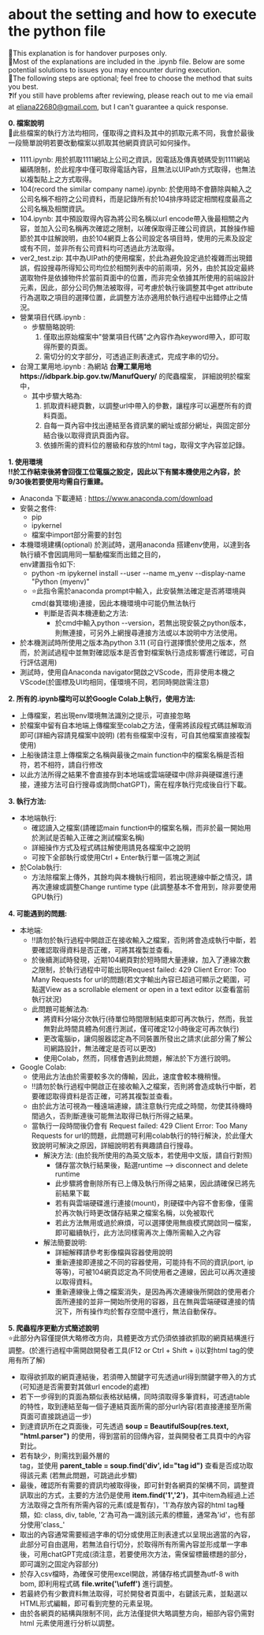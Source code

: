 # about the setting and how to execute the python file 
📌This explanation is for handover purposes only. \
📌Most of the explanations are included in the .ipynb file. Below are some potential solutions to issues you may encounter during execution. \
📌The following steps are optional; feel free to choose the method that suits you best. \
❓If you still have problems after reviewing, please reach out to me via email at eliana22680@gmail.com, but I can't guarantee a quick response. 


__0. 檔案說明__ \
📌此些檔案的執行方法均相同，僅取得之資料及其中的抓取元素不同，我會於最後一段簡單說明若要改動檔案以抓取其他網頁資訊可如何操作。
* 1111.ipynb: 用於抓取1111網站上公司之資訊，因電話及傳真號碼受到1111網站編碼限制，於此程序中僅可取得電話內容，且無法以UIPath方式取得，也無法以複製貼上之方式取得。
* 104(record the similar company name).ipynb: 於使用時不會篩除與輸入之公司名稱不相符之公司資料，而是記錄所有於104排序時認定相關程度最高之公司名稱及相關資訊。
* 104.ipynb: 其中預設取得內容為將公司名稱以url encode帶入後最相關之內容，並加入公司名稱再次確認之限制，以確保取得正確公司資訊，其餘操作細節於其中註解說明，由於104網頁上各公司設定各項目時，使用的元素及設定或有不同，並非所有公司資料均可透過此方法取得。
* ver2_test.zip: 
  其中為UIPath的使用檔案，於此為避免設定過於複雜而出現錯誤，假設搜尋所得知公司均位於相關列表中的前兩項，另外，由於其設定最終選取物件是依據物件於當前頁面中的位置，而非完全依據其所使用的前端設計元素，因此，部分公司仍無法被取得，可考慮於執行後調整其中get attribute行為選取之項目的選擇位置，此調整方法亦適用於執行過程中出錯停止之情況。
* 營業項目代碼.ipynb :
  * 步驟簡略說明:
    1. 僅取出原始檔案中"營業項目代碼"之內容作為keyword帶入，即可取得所要的頁面。
    2. 需切分的文字部分，可透過正則表達式，完成字串的切分。
* 台灣工業用地.ipynb : 為網站 **台灣工業用地https://idbpark.bip.gov.tw/ManufQuery/** 的爬蟲檔案， 詳細說明於檔案中，
  * 其中步驟大略為:
    1. 抓取資料總頁數，以調整url中帶入的參數，讓程序可以遍歷所有的資料頁面。
    2. 自每一頁內容中找出連結至各資訊業的網址或部分網址，與固定部分結合後以取得資訊頁面內容。
    3. 依據所需的資料位的層級和存放的html tag，取得文字內容並記錄。
  

__1. 使用環境__ \
 **‼️於工作結束後將會回復工位電腦之設定，因此以下有關本機使用之內容，於9/30後若要使用均需自行重建。**
* Anaconda 下載連結 : https://www.anaconda.com/download
* 安裝之套件: 
  *  pip
  *  ipykernel
  *  檔案中import部分需要的封包
* 本機環境建構(optional)
  於測試時，選用anaconda 搭建env使用，以達到各執行續不會因調用同一驅動檔案而出錯之目的，\
  env建置指令如下: 
  * python -m ipykernel install --user --name m_yenv --display-name "Python (myenv)"
  * ⭐此指令需於anaconda prompt中輸入，此安裝無法確定是否將環境與cmd(畚箕環境)連接，因此本機環境中可能仍無法執行
    * 判斷是否與本機連動之方法:
      * 於cmd中輸入python --version，若無出現安裝之python版本，則無連接，可另外上網搜尋連接方法或以本說明中方法使用。  
* 於本機測試時所使用之版本為python 3.11 (可自行選擇慣於使用之版本，然而，於測試過程中並無對確認版本是否會對檔案執行造成影響進行確認，可自行評估選用)
* 測試時，使用自Anaconda navigator開啟之VScode，而非使用本機之VScode(於圖標及UI均相同，僅環境不同，若同時開啟需注意)


__2. 所有的.ipynb檔均可以於Google Colab上執行，使用方法:__
  * 上傳檔案，若出現env環境無法識別之提示，可直接忽略
  * 於檔案中留有自本地端上傳檔案至colab之方法，僅需將該段程式碼註解取消即可(詳細內容請見檔案中說明) (若有些檔案中沒有，可自其他檔案直接複製使用)
  * 上船後請注意上傳檔案之名稱與最後之main function中的檔案名稱是否相符，若不相符，請自行修改
  * 以此方法所得之結果不會直接存到本地端或雲端硬碟中(除非與硬碟進行連接，連接方法可自行搜尋或詢問chatGPT)，需在程序執行完成後自行下載。

    
__3. 執行方法:__
  * 本地端執行:
    * 確認讀入之檔案(請確認main function中的檔案名稱，而非於最一開始用於測試是否輸入正確之測試檔案名稱)
    * 詳細操作方式及程式碼註解使用請見各檔案中之說明
    * 可按下全部執行或使用Ctrl + Enter執行單一區塊之測試
  * 於Colab執行:
    * 方法除檔案上傳外，其餘均與本機執行相同，若出現連線中斷之情況，請再次連線或調整Change runtime type (此調整基本不會用到，除非要使用GPU執行)


__4. 可能遇到的問題:__
  * 本地端:
    * ‼️請勿於執行過程中開啟正在接收輸入之檔案，否則將會造成執行中斷，若要確認取得資料是否正確，可將其複製並查看。
    * 於後續測試時發現，近期104網頁對於短時間大量連線，加入了連線次數之限制，於執行過程中可能出現Request failed: 429 Client Error: Too Many Requests for url的問題(若文字輸出內容已超過可顯示之範圍，可點選View as a scrollable element or open in a text editor 以查看當前執行狀況)
    * 此問題可能解法為:
      * 將資料分端分次執行(待單位時間限制結束即可再次執行，然而，我並無對此時間具體為何進行測試，僅可確定12小時後定可再次執行)
      * 更改電腦ip，讓伺服器認定為不同裝置所發出之請求(此部分需了解公司網路設計，無法確定是否可以更改)
      * 使用Colab，然而，同樣會遇到此問題，解法於下方進行說明。
  * Google Colab:
    * 使用此方法由於需要較多次的傳輸，因此，速度會較本機稍慢。
    * ‼️請勿於執行過程中開啟正在接收輸入之檔案，否則將會造成執行中斷，若要確認取得資料是否正確，可將其複製並查看。
    * 由於此方法可視為一種遠端連線，請注意執行完成之時間，勿使其待機時間過久，否則斷連後可能無法取得已執行所得之結果。
    * 當執行一段時間後仍會有 Request failed: 429 Client Error: Too Many Requests for url的問題，此問題可利用colab執行的特行解決，於此僅大致說明可解決之原因，詳細說明若有興趣請自行搜尋。
      * 解決方法: (由於我所使用的為英文版本，若使用中文版，請自行對照)
        * 儲存當次執行結果後，點選runtime --> disconnect and delete runtime
        * 此步驟將會刪除所有已上傳及執行所得之結果，因此請確保已將先前結果下載
        * 若有與雲端硬碟進行連接(mount)，則硬碟中內容不會影像，僅需於再次執行時更改儲存結果之檔案名稱，以免被取代
        * 若此方法無用或過於麻煩，可以選擇使用無痕模式開啟同一檔案，即可繼續執行，此方法同樣需再次上傳所需輸入之內容
      * 解法簡要說明:
        * 詳細解釋請參考影像檔與容器使用說明
        * 重新連接即連接之不同的容器使用，可能持有不同的資訊(port, ip等等)，可被104網頁認定為不同使用者之連線，因此可以再次連接以取得資料。
        * 重新連線後上傳之檔案消失，是因為再次連線後所開啟的使用者介面所連接的並非一開始所使用的容器，且在無與雲端硬碟連接的情況下，所有操作均於暫存空間中進行，無法自動保存。

  
  __5. 爬蟲程序更動方式簡述說明__ \
⭐此部分內容僅提供大略修改方向，具體更改方式仍須依據欲抓取的網頁結構進行調整。(於進行過程中需開啟開發者工具(F12 or Ctrl + Shift + i)以對html tag的使用有所了解)
  * 取得欲抓取的網頁連結後，若須帶入關鍵字可先透過url得到關鍵字帶入的方式(可知道是否需要對其做url encode的處裡)
  * 若下一步得到的頁面為類似表格狀結構，同時須取得多筆資料，可透過table的特性，取到連結至每一個子連結頁面所需的部分url內容(若直接連接至所需頁面可直接跳過這一步)
  * 到達資訊所在之頁面後，可先透過 **soup = BeautifulSoup(res.text, "html.parser")** 的使用，得到當前的回傳內容，並與開發者工具頁中的內容對比。
  * 若有缺少，則需找到最外層的<div>tag，並使用 **parent_table = soup.find('div', id="tag id")** 查看是否成功取得該元素 (若無此問題，可跳過此步驟)
  * 最後，確認所有需要的資訊均被取得後，即可針對各網頁的架構不同，調整資訊取出的方式，主要的方法仍是使用 **item.find('1','2')**，其中item為經過上述方法取得之含所有所需內容的元素(或是暫存)，'1'為存放內容的html tag種類，如: class, div, table, '2'為可為一識別該元素的標籤，通常為'id'，也有部分使用'class_'
  * 取出的內容通常需要經過字串的切分或使用正則表達式以呈現出適當的內容，此部分可自由選用，若無法自行切分，於取得所有所需內容並形成單一字串後，可用chatGPT完成(須注意，若要使用次方法，需保留標籤標題的部分，即可識別之固定內容部分)
  * 於存入csv檔時，為確保可使用excel開啟，將儲存格式調整為utf-8 with bom, 即利用程式碼 **file.write('\ufeff')** 進行調整。
  * 若最終仍有少數資料無法取得，可於開發者頁面中，右鍵該元素，並點選以HTML形式編輯，即可看到完整的元素呈現。
  * 由於各網頁的結構與限制不同，此方法僅提供大略調整方向，細部內容仍需對html 元素使用進行分析以調整。

    
